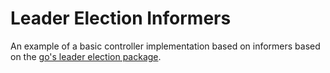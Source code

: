 # Leader Election Informers

An example of a basic controller implementation based on informers based on the [go's leader election package](https://pkg.go.dev/k8s.io/client-go/tools/leaderelection).

